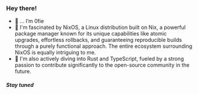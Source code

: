 ### Hey there!
- 👋 ... I’m 0fie
- 👀 I'm fascinated by NixOS, a Linux distribution built on Nix, a powerful package manager known for its unique capabilities like atomic upgrades, effortless rollbacks, and guaranteeing reproducible builds through a purely functional approach. The entire ecosystem surrounding NixOS is equally intriguing to me.
- 🦀 I'm also actively diving into Rust and TypeScript, fueled by a strong passion to contribute significantly to the open-source community in the future.

##### Stay tuned
